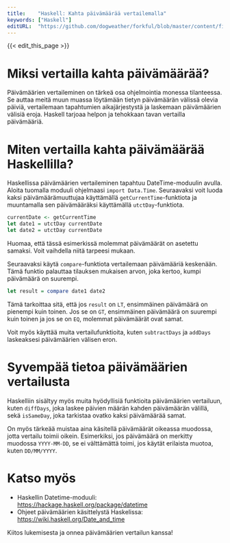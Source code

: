 ```yaml
---
title:    "Haskell: Kahta päivämäärää vertailemalla"
keywords: ["Haskell"]
editURL:  "https://github.com/dogweather/forkful/blob/master/content/fi/haskell/comparing-two-dates.md"
---
```


{{< edit_this_page >}}

# Miksi vertailla kahta päivämäärää?

Päivämäärien vertaileminen on tärkeä osa ohjelmointia monessa tilanteessa. Se auttaa meitä muun muassa löytämään tietyn päivämäärän välissä olevia päiviä, vertailemaan tapahtumien aikajärjestystä ja laskemaan päivämäärien välisiä eroja. Haskell tarjoaa helpon ja tehokkaan tavan vertailla päivämääriä.

# Miten vertailla kahta päivämäärää Haskellilla?

Haskellissa päivämäärien vertaileminen tapahtuu DateTime-moduulin avulla. Aloita tuomalla moduuli ohjelmaasi ```import Data.Time```. Seuraavaksi voit luoda kaksi päivämäärämuuttujaa käyttämällä ```getCurrentTime```-funktiota ja muuntamalla sen päivämääräksi käyttämällä ```utctDay```-funktiota.

```Haskell
currentDate <- getCurrentTime
let date1 = utctDay currentDate
let date2 = utctDay currentDate
```

Huomaa, että tässä esimerkissä molemmat päivämäärät on asetettu samaksi. Voit vaihdella niitä tarpeesi mukaan.

Seuraavaksi käytä ```compare```-funktiota vertailemaan päivämääriä keskenään. Tämä funktio palauttaa tilauksen mukaisen arvon, joka kertoo, kumpi päivämäärä on suurempi.

```Haskell
let result = compare date1 date2
```
Tämä tarkoittaa sitä, että jos ```result``` on ```LT```, ensimmäinen päivämäärä on pienempi kuin toinen. Jos se on ```GT```, ensimmäinen päivämäärä on suurempi kuin toinen ja jos se on ```EQ```, molemmat päivämäärät ovat samat.

Voit myös käyttää muita vertailufunktioita, kuten ```subtractDays``` ja ```addDays``` laskeaksesi päivämäärien välisen eron.

# Syvempää tietoa päivämäärien vertailusta

Haskelliin sisältyy myös muita hyödyllisiä funktioita päivämäärien vertailuun, kuten ```diffDays```, joka laskee päivien määrän kahden päivämäärän välillä, sekä ```isSameDay```, joka tarkistaa ovatko kaksi päivämäärää samat.

On myös tärkeää muistaa aina käsitellä päivämäärät oikeassa muodossa, jotta vertailu toimii oikein. Esimerkiksi, jos päivämäärä on merkitty muodossa ```YYYY-MM-DD```, se ei välttämättä toimi, jos käytät erilaista muotoa, kuten ```DD/MM/YYYY```.

# Katso myös

- Haskellin Datetime-moduuli: https://hackage.haskell.org/package/datetime
- Ohjeet päivämäärien käsittelystä Haskelissa: https://wiki.haskell.org/Date_and_time

Kiitos lukemisesta ja onnea päivämäärien vertailun kanssa!